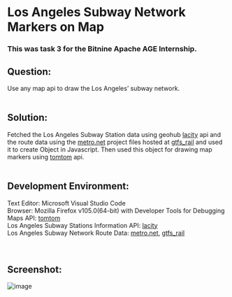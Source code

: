 # Los Angeles Subway Network Markers on Map

### This was task 3 for the Bitnine Apache AGE Internship. 

## Question: <br/>
Use any map api to draw the Los Angeles’ subway network.
<br/>
<br/>

## Solution: <br/>
Fetched the Los Angeles Subway Station data using geohub [lacity][link1] api and the route data using the [metro.net][link2] project files hosted at [gtfs_rail][link3] and used it to create Object in Javascript. Then used this object for drawing map markers using [tomtom][link4] api.
<br/>
<br/>

## Development Environment:
Text Editor: Microsoft Visual Studio Code<br />
Browser: Mozilla Firefox v105.0(64-bit) with Developer Tools for Debugging<br />
Maps API: [tomtom][link4]<br />
Los Angeles Subway Stations Information API: [lacity][link1]<br />
Los Angeles Subway Network Route Data: [metro.net][link2], [gtfs_rail][link3] <br />
<br/>
<br/>

## Screenshot:
![image](https://user-images.githubusercontent.com/71930390/200421252-b8246f42-86d9-43b7-be9c-47848c2916d2.png)



[link1]: <https://geohub.lacity.org/datasets/lahub::metro-rail-lines-stops/about>
[link2]: <https://www.metro.net/riding/schedules/>
[link3]: <https://gitlab.com/LACMTA/gtfs_rail>
[link4]: <https://developer.tomtom.com/map-display-api/>
